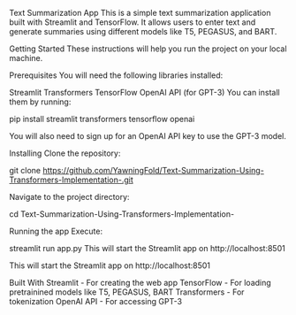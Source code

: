 Text Summarization App
This is a simple text summarization application built with Streamlit and TensorFlow. It allows users to enter text and generate summaries using different models like T5, PEGASUS, and BART.

Getting Started
These instructions will help you run the project on your local machine.

Prerequisites
You will need the following libraries installed:

Streamlit
Transformers
TensorFlow
OpenAI API (for GPT-3)
You can install them by running:

pip install streamlit transformers tensorflow openai

You will also need to sign up for an OpenAI API key to use the GPT-3 model.

Installing
Clone the repository:

git clone https://github.com/YawningFold/Text-Summarization-Using-Transformers-Implementation-.git

Navigate to the project directory:

cd Text-Summarization-Using-Transformers-Implementation-

Running the app
Execute:

streamlit run app.py This will start the Streamlit app on http://localhost:8501

This will start the Streamlit app on http://localhost:8501

Built With
Streamlit - For creating the web app
TensorFlow - For loading pretrainined models like T5, PEGASUS, BART
Transformers - For tokenization
OpenAI API - For accessing GPT-3
